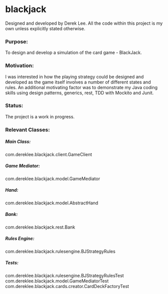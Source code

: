 # blackjack

Designed and developed by Derek Lee.
All the code within this project is my own unless explicitly stated otherwise.

### Purpose:
To design and develop a simulation of the card game - BlackJack. 

### Motivation:
I was interested in how the playing strategy could be designed and developed as the game itself involves a number of different states and  rules.  An additional motivating factor was to demonstrate my Java coding skills using design patterns, generics, rest, TDD with Mockito and Junit.

### Status:
The project is a work in progress.

### Relevant Classes:
##### Main Class:
com.dereklee.blackjack.client.GameClient
##### Game Mediator:
com.dereklee.blackjack.model.GameMediator
##### Hand:
com.dereklee.blackjack.model.AbstractHand
##### Bank:
com.dereklee.blackjack.rest.Bank
##### Rules Engine:
com.dereklee.blackjack.rulesengine.BJStrategyRules
##### Tests:
com.dereklee.blackjack.rulesengine.BJStrategyRulesTest
com.dereklee.blackjack.model.GameMediatorTest
com.dereklee.blackjack.cards.creator.CardDeckFactoryTest


